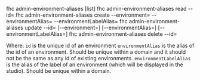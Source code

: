 fhc admin-environment-aliases [list]
fhc admin-environment-aliases read --id=<environment alias id>
fhc admin-environment-aliases create --environment=<environment id> --environmentAlias=<environment id alias> --environmentLabelAlias=<environment label alias>
fhc admin-environment-aliases update --id=<environment alias id> [--environment=<environment id>] [--environmentAlias=<environment id alias>] [--environmentLabelAlias=<environment label alias>]
fhc admin-environment-aliases delete --id=<environment alias id>

Where:
`id` is the unique id of an environment
`environmentAlias` is the alias of the id of an environment. Should be unique within a domain and it should not be the same as any id of existing environments.
`environmentLabelAlias` is the alias of the label of an environment (which will be displayed in the studio). Should be unique within a domain.